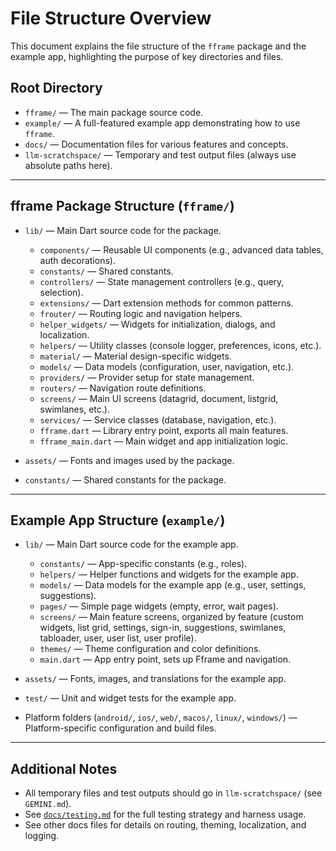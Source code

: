# File Structure Overview

This document explains the file structure of the `fframe` package and the example app, highlighting the purpose of key directories and files.

## Root Directory
- `fframe/` — The main package source code.
- `example/` — A full-featured example app demonstrating how to use `fframe`.
- `docs/` — Documentation files for various features and concepts.
- `llm-scratchspace/` — Temporary and test output files (always use absolute paths here).

---

## fframe Package Structure (`fframe/`)

- `lib/` — Main Dart source code for the package.
  - `components/` — Reusable UI components (e.g., advanced data tables, auth decorations).
  - `constants/` — Shared constants.
  - `controllers/` — State management controllers (e.g., query, selection).
  - `extensions/` — Dart extension methods for common patterns.
  - `frouter/` — Routing logic and navigation helpers.
  - `helper_widgets/` — Widgets for initialization, dialogs, and localization.
  - `helpers/` — Utility classes (console logger, preferences, icons, etc.).
  - `material/` — Material design-specific widgets.
  - `models/` — Data models (configuration, user, navigation, etc.).
  - `providers/` — Provider setup for state management.
  - `routers/` — Navigation route definitions.
  - `screens/` — Main UI screens (datagrid, document, listgrid, swimlanes, etc.).
  - `services/` — Service classes (database, navigation, etc.).
  - `fframe.dart` — Library entry point, exports all main features.
  - `fframe_main.dart` — Main widget and app initialization logic.

- `assets/` — Fonts and images used by the package.
- `constants/` — Shared constants for the package.

---

## Example App Structure (`example/`)

- `lib/` — Main Dart source code for the example app.
  - `constants/` — App-specific constants (e.g., roles).
  - `helpers/` — Helper functions and widgets for the example app.
  - `models/` — Data models for the example app (e.g., user, settings, suggestions).
  - `pages/` — Simple page widgets (empty, error, wait pages).
  - `screens/` — Main feature screens, organized by feature (custom widgets, list grid, settings, sign-in, suggestions, swimlanes, tabloader, user, user list, user profile).
  - `themes/` — Theme configuration and color definitions.
  - `main.dart` — App entry point, sets up Fframe and navigation.

- `assets/` — Fonts, images, and translations for the example app.
- `test/` — Unit and widget tests for the example app.
- Platform folders (`android/`, `ios/`, `web/`, `macos/`, `linux/`, `windows/`) — Platform-specific configuration and build files.

---

## Additional Notes
- All temporary files and test outputs should go in `llm-scratchspace/` (see `GEMINI.md`).
- See [`docs/testing.md`](docs/testing.md) for the full testing strategy and harness usage.
- See other docs files for details on routing, theming, localization, and logging.
